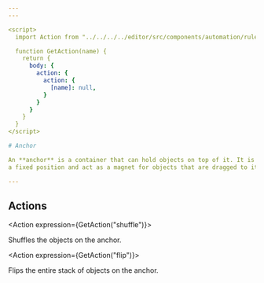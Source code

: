 ```yaml
---
---

<script>
  import Action from "../../../../editor/src/components/automation/rule/expression/Action.svelte";

  function GetAction(name) {
    return {
      body: {
        action: {
          action: {
            [name]: null,
          }
        }
      }
    }
  }
</script>

# Anchor

An **anchor** is a container that can hold objects on top of it. It is meant to stay in
a fixed position and act as a magnet for objects that are dragged to it.

---
```


## Actions

<Action expression={GetAction("shuffle")}></Action>

Shuffles the objects on the anchor.

<Action expression={GetAction("flip")}></Action>

Flips the entire stack of objects on the anchor.
